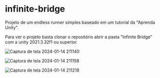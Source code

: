 # infinite-bridge

Projeto de um endless runner simples baseado em um tutorial da "Aprenda Unity".

Para ver o projeto basta clonar o repositório abrir a pasta "Infinite Bridge" com a unity 2021.3.32f1 ou superior.

![Captura de tela 2024-01-14 211140](https://github.com/rogerio-fidencio/infinite-bridge/assets/82601106/9242bcd2-dcbc-4422-85f5-663ff0761224)

![Captura de tela 2024-01-14 211158](https://github.com/rogerio-fidencio/infinite-bridge/assets/82601106/459cbc1d-5dfd-49fc-af64-44e5e8385453)

![Captura de tela 2024-01-14 211218](https://github.com/rogerio-fidencio/infinite-bridge/assets/82601106/c6047a45-f616-4aff-9627-12fa4168be8f)

